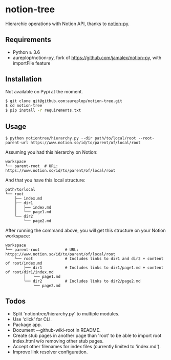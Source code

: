 # notion-tree

Hierarchic operations with Notion API, thanks to [notion-py](https://github.com/jamalex/notion-py).

## Requirements

- Python ≥ 3.6
- aureplop/notion-py, fork of https://github.com/jamalex/notion-py, with importFile feature

## Installation

Not available on Pypi at the moment.

```sh
$ git clone git@github.com:aureplop/notion-tree.git
$ cd notion-tree
$ pip install -r requirements.txt
```

## Usage

```
$ python notiontree/hierarchy.py --dir path/to/local/root --root-parent-url https://www.notion.so/id/to/parent/of/local/root
```

Assuming you had this hierarchy on Notion:
```
workspace
└── parent-root  # URL: https://www.notion.so/id/to/parent/of/local/root
```
And that you have this local structure:
```
path/to/local
└── root
    ├── index.md
    ├── dir1
    │   ├── index.md
    │   └── page1.md
    └── dir2
        └── page2.md
```
After running the command above, you will get this structure on your Notion workspace:
```
workspace
└── parent-root           # URL: https://www.notion.so/id/to/parent/of/local/root
    └── root              # Includes links to dir1 and dir2 + content of root/index.md
        ├── dir1          # Includes links to dir1/page1.md + content of root/dir1/index.md
        │   └── page1.md
        └── dir2          # Includes links to dir2/page2.md
            └── page2.md
```

## Todos

- Split 'notiontree/hierarchy.py' to multiple modules.
- Use 'click' for CLI.
- Package app.
- Document --github-wiki-root in README.
- Create stub pages in another page than 'root' to be able to import root index.html w/o removing other stub pages.
- Accept other filenames for index files (currently limited to 'index.md').
- Improve link resolver configuration.
